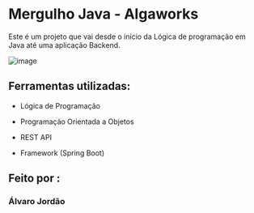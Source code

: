# Mergulho Java - Algaworks
Este é um projeto que vai desde o início da Lógica de programação em Java até uma aplicação Backend.

![image](https://github.com/alvccpj/portfolio-alvaro/assets/103002592/08fc6dc1-5e2b-4df0-b813-da3600a823ac)


## Ferramentas utilizadas:
* Lógica de Programação

* Programação Orientada a Objetos

* REST API

* Framework (Spring Boot)

## Feito por :

### Álvaro Jordão
